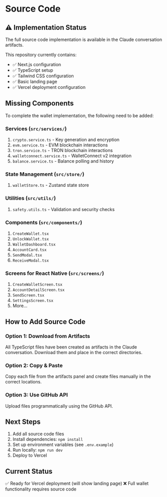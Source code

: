 # Source Code

## ⚠️ Implementation Status

The full source code implementation is available in the Claude conversation artifacts.

This repository currently contains:
- ✅ Next.js configuration
- ✅ TypeScript setup
- ✅ Tailwind CSS configuration
- ✅ Basic landing page
- ✅ Vercel deployment configuration

## Missing Components

To complete the wallet implementation, the following need to be added:

### Services (`src/services/`)
1. `crypto.service.ts` - Key generation and encryption
2. `evm.service.ts` - EVM blockchain interactions
3. `tron.service.ts` - TRON blockchain interactions
4. `walletconnect.service.ts` - WalletConnect v2 integration
5. `balance.service.ts` - Balance polling and history

### State Management (`src/store/`)
1. `walletStore.ts` - Zustand state store

### Utilities (`src/utils/`)
1. `safety.utils.ts` - Validation and security checks

### Components (`src/components/`)
1. `CreateWallet.tsx`
2. `UnlockWallet.tsx`
3. `WalletDashboard.tsx`
4. `AccountCard.tsx`
5. `SendModal.tsx`
6. `ReceiveModal.tsx`

### Screens for React Native (`src/screens/`)
1. `CreateWalletScreen.tsx`
2. `AccountDetailScreen.tsx`
3. `SendScreen.tsx`
4. `SettingsScreen.tsx`
5. More...

## How to Add Source Code

### Option 1: Download from Artifacts
All TypeScript files have been created as artifacts in the Claude conversation. Download them and place in the correct directories.

### Option 2: Copy & Paste
Copy each file from the artifacts panel and create files manually in the correct locations.

### Option 3: Use GitHub API
Upload files programmatically using the GitHub API.

## Next Steps

1. Add all source code files
2. Install dependencies: `npm install`
3. Set up environment variables (see `.env.example`)
4. Run locally: `npm run dev`
5. Deploy to Vercel

## Current Status

✅ Ready for Vercel deployment (will show landing page)
❌ Full wallet functionality requires source code
